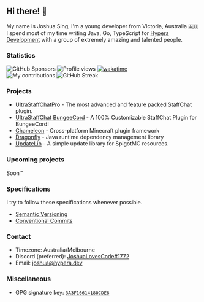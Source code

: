 ## Hi there! 👋
My name is Joshua Sing, I'm a young developer from Victoria, Australia :australia:  
I spend most of my time writing Java, Go, TypeScript for [Hypera Development](https://github.com/HyperaOfficial/) with a group of extremely amazing and talented people.

### Statistics
![GitHub Sponsors](https://img.shields.io/github/sponsors/joshuasing)
![Profile views](https://komarev.com/ghpvc?username=joshuasing&color=2155CC&style=flat-square)
[![wakatime](https://wakatime.com/badge/user/796b9400-dd1e-4e14-89bf-58ba2490722f.svg)](https://wakatime.com/@joshuasing)  
![My contributions](https://github-readme-stats.vercel.app/api?username=joshuasing&count_private=true&show_icons=true&title_color=97e097&icon_color=97e097&bg_color=21262d&text_color=c9d1d9&hide_border=true&include_all_commits=true&custom_title=My%20commit%20stats)
![GitHub Streak](https://github-readme-streak-stats.herokuapp.com?user=joshuasing&theme=github-dark-blue&hide_border=true&stroke=97E097&ring=97E097&fire=97E097&sideNums=97E097&background=21262D)

### Projects
 - [UltraStaffChatPro](https://www.spigotmc.org/resources/80461/) - The most advanced and feature packed StaffChat plugin.
 - [UltraStaffChat BungeeCord](www.spigotmc.org/resources/68956/) - A 100% Customizable StaffChat Plugin for BungeeCord!
 - [Chameleon](https://github.com/ChameleonFramework/Chameleon/) - Cross-platform Minecraft plugin framework
 - [Dragonfly](https://github.com/HyperaOfficial/Dragonfly/) - Java runtime dependency management library
 - [UpdateLib](https://github.com/HyperaOfficial/UpdateLib/) - A simple update library for SpigotMC resources. 

### Upcoming projects
Soon:tm:

### Specifications
I try to follow these specifications whenever possible.
 - [Semantic Versioning](https://semver.org/)
 - [Conventional Commits](https://www.conventionalcommits.org/en/v1.0.0/)

### Contact
 - Timezone: Australia/Melbourne
 - Discord (preferred): [JoshuaLovesCode#1772](https://discord.hypera.dev/)
 - Email: [joshua@hypera.dev](mailto:joshua@hypera.dev)

### Miscellaneous
 - GPG signature key: [`3A3F16614180CDE6`](https://keyserver.ubuntu.com/pks/lookup?op=get&search=0x3a3f16614180cde6)
